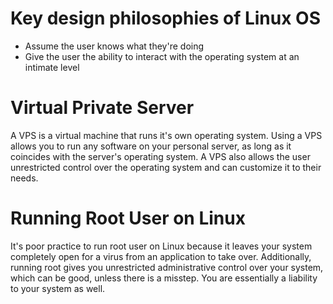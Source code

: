 # Key design philosophies of Linux OS
* Assume the user knows what they're doing
* Give the user the ability to interact with the operating system at an intimate level

# Virtual Private Server
A VPS is a virtual machine that runs it's own operating system. Using a VPS allows you to run any software on your personal server, as long as it coincides with the server's operating system. A VPS also allows the user unrestricted control over the operating system and can customize it to their needs.

# Running Root User on Linux
It's poor practice to run root user on Linux because it leaves your system completely open for a virus from an application to take over. Additionally, running root gives you unrestricted administrative control over your system, which can be good, unless there is a misstep. You are essentially a liability to your system as well.
